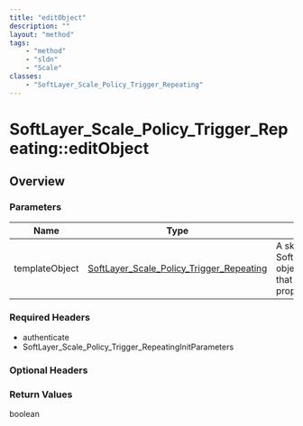 ```yaml
---
title: "editObject"
description: ""
layout: "method"
tags:
    - "method"
    - "sldn"
    - "Scale"
classes:
    - "SoftLayer_Scale_Policy_Trigger_Repeating"
---
```

# SoftLayer_Scale_Policy_Trigger_Repeating::editObject
## Overview 


### Parameters 
|Name | Type | Description |
| --- | --- | --- |
|templateObject| <a href='/reference/datatypes/SoftLayer_Scale_Policy_Trigger_Repeating'>SoftLayer_Scale_Policy_Trigger_Repeating </a>| A skeleton SoftLayer_Scale_Policy_Trigger_Repeating object with only the properties defined that you wish to change. Unchanged properties are left alone.|


### Required Headers
* authenticate
* SoftLayer_Scale_Policy_Trigger_RepeatingInitParameters

### Optional Headers

### Return Values
boolean
